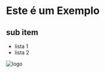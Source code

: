 # Este é um Exemplo

## sub item 

* lista 1
* lista 2

![logo](https://ptnosenado.org.br/wp/wp-content/uploads/2017/01/logo_fiocruz.png)

